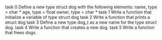 task 0	Define a new type struct dog with the following elements:
	name, type = char *
	age, type = float
	owner, type = char *
task 1	Write a function that initialize a variable of type struct dog
task 2	Write a function that prints a struct dog
task 3	 Define a new type dog_t as a new name for the type struct dog.
task 4	Write a function that creates a new dog.
task 5	Write a function that frees dogs.
